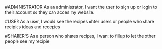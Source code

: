 #ADMINISTRATOR
As an administrator, I want the user to sign up or login to their account so they can acces my website.

#USER
As a user, I would see the recipes ohter users or people who share recipies ideas and recepies

#SHARER'S
As a person who shares recipes, I want to fillup to let the other people see my recipie
